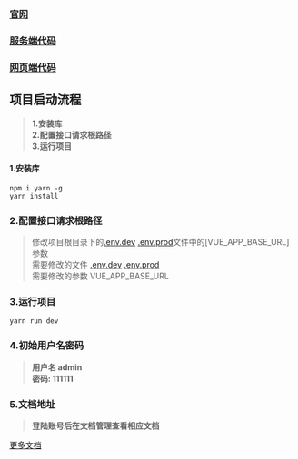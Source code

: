 ### [官网](https://x-s.tech/)
### [服务端代码](https://github.com/xs-sjw/SxWeb)
### [网页端代码](https://github.com/xs-sjw/XsServer)


## 项目启动流程

> **1.安装库**\
> **2.配置接口请求根路径**\
> **3.运行项目**

#### 1.安装库

```shell
npm i yarn -g
yarn install
```

### 2.配置接口请求根路径

> 修改项目根目录下的[.env.dev](.env.dev) [.env.prod](.env.prod)文件中的[VUE_APP_BASE_URL]参数\
> 需要修改的文件 [.env.dev](.env.dev) [.env.prod](.env.prod)\
> 需要修改的参数 VUE_APP_BASE_URL

### 3.运行项目

```
yarn run dev
```

### 4.初始用户名密码

> **用户名 admin**\
> **密码: 111111**

### 5.文档地址

> **登陆账号后在文档管理查看相应文档**

[更多文档](./public/doc/web/webDoc.md)
